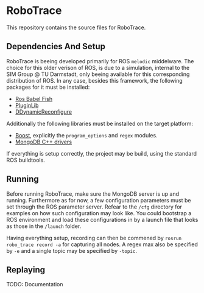 <!--
Copyright (c) 2022 Fachgebiet Simulation, Systemoptimierung und Robotik, TU Darmstadt.

This file is part of RoboTrace
(see https://github.com/tu-darmstadt-ros-pkg/robo_trace) 
and is governed by a BSD-style license 
that can be found in the LICENSE file.
-->
# RoboTrace
This repository contains the source files for RoboTrace.

## Dependencies And Setup
RoboTrace is beeing developed primarily for ROS `melodic` middelware. The choice for this older verison of ROS, is due to a simulation, internal to the SIM Group @ TU Darmstadt, only beeing available for this corresponding distribution of ROS. In any case, besides this framework, the following packages for it must be installed:

 - [Ros Babel Fish](https://github.com/StefanFabian/ros_babel_fish)
 - [PluginLib](http://wiki.ros.org/pluginlib)
 - [DDynamicReconfigure](https://github.com/pal-robotics/ddynamic_reconfigure)

Additionally the following libraries must be installed on the target platform:

 - [Boost](https://www.boost.org/), explicitly the `program_options` and `regex` modules.
 - [MongoDB C++ drivers](https://www.mongodb.com/docs/drivers/cxx/) 

If everything is setup correctly, the project may be build, using the standard ROS buildtools.  

## Running
Before running RoboTrace, make sure the MongoDB server is up and running. Furthermore as for now, a few configuration parameters must be set through the ROS parameter server. Refear to the `/cfg` directory for examples on how such configuration may look like. You could bootstrap a ROS environment and load these configurations in by a launch file that looks as those in the `/launch` folder. 

Having everything setup, recording can then be commened by `rosrun robo_trace record -a` for capturing all nodes. A regex max also be specified by `-e` and a single topic may be specified by `-topic`.

## Replaying
TODO: Documentation
